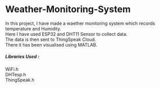 # Weather-Monitoring-System
In this project, I have made a waether monitoring system which records temperature and Humidity.<br>
Here I have used ESP32 and DHT11 Sensor to collect data.<br>
The data is then sent to ThingSpeak Cloud.<br>
There it has been visualised using MATLAB.

<h5>Libraries Used :</h4>
<p>WiFi.h<br> DHTesp.h<br> ThingSpeak.h</p>
